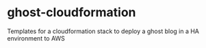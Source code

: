 # ghost-cloudformation
Templates for a cloudformation stack to deploy a ghost blog in a HA environment to AWS
